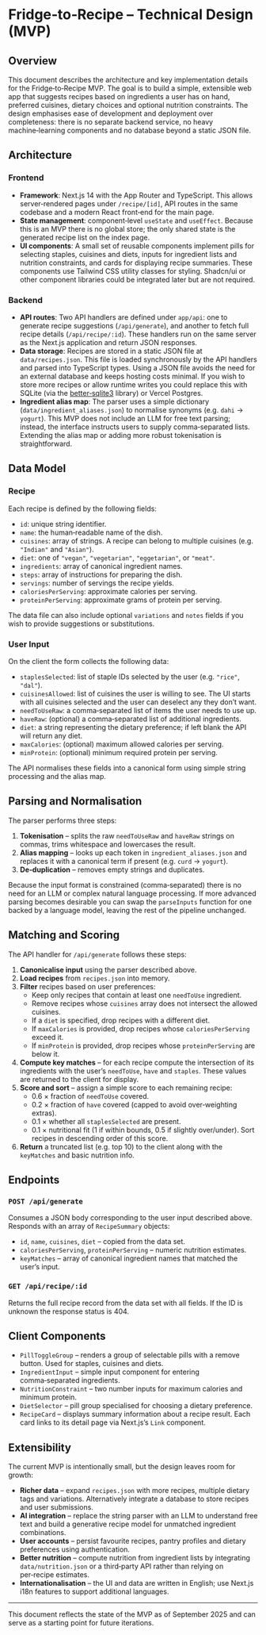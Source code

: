 # Fridge‑to‑Recipe – Technical Design (MVP)

## Overview

This document describes the architecture and key implementation details for the
Fridge‑to‑Recipe MVP.  The goal is to build a simple, extensible web app that
suggests recipes based on ingredients a user has on hand, preferred cuisines, dietary
choices and optional nutrition constraints.  The design emphasises ease of development
and deployment over completeness: there is no separate backend service, no heavy
machine‑learning components and no database beyond a static JSON file.

## Architecture

### Frontend

* **Framework**: Next.js 14 with the App Router and TypeScript.  This allows
  server‑rendered pages under `/recipe/[id]`, API routes in the same codebase and a
  modern React front‑end for the main page.
* **State management**: component‑level `useState` and `useEffect`.  Because this is an
  MVP there is no global store; the only shared state is the generated recipe list on
  the index page.
* **UI components**: A small set of reusable components implement pills for
  selecting staples, cuisines and diets, inputs for ingredient lists and nutrition
  constraints, and cards for displaying recipe summaries.  These components use
  Tailwind CSS utility classes for styling.  Shadcn/ui or other component libraries
  could be integrated later but are not required.

### Backend

* **API routes**: Two API handlers are defined under `app/api`: one to generate
  recipe suggestions (`/api/generate`), and another to fetch full recipe details
  (`/api/recipe/:id`).  These handlers run on the same server as the Next.js
  application and return JSON responses.
* **Data storage**: Recipes are stored in a static JSON file at `data/recipes.json`.
  This file is loaded synchronously by the API handlers and parsed into TypeScript
  types.  Using a JSON file avoids the need for an external database and keeps
  hosting costs minimal.  If you wish to store more recipes or allow runtime writes
  you could replace this with SQLite (via the [better‑sqlite3](https://github.com/WiseLibs/better-sqlite3)
  library) or Vercel Postgres.
* **Ingredient alias map**: The parser uses a simple dictionary (`data/ingredient_aliases.json`)
  to normalise synonyms (e.g. `dahi` → `yogurt`).  This MVP does not include an LLM
  for free text parsing; instead, the interface instructs users to supply
  comma‑separated lists.  Extending the alias map or adding more robust tokenisation
  is straightforward.

## Data Model

### Recipe

Each recipe is defined by the following fields:

* `id`: unique string identifier.
* `name`: the human‑readable name of the dish.
* `cuisines`: array of strings.  A recipe can belong to multiple cuisines (e.g.
  `"Indian"` and `"Asian"`).
* `diet`: one of `"vegan"`, `"vegetarian"`, `"eggetarian"`, or `"meat"`.
* `ingredients`: array of canonical ingredient names.
* `steps`: array of instructions for preparing the dish.
* `servings`: number of servings the recipe yields.
* `caloriesPerServing`: approximate calories per serving.
* `proteinPerServing`: approximate grams of protein per serving.

The data file can also include optional `variations` and `notes` fields if you wish
to provide suggestions or substitutions.

### User Input

On the client the form collects the following data:

* `staplesSelected`: list of staple IDs selected by the user (e.g. `"rice"`, `"dal"`).
* `cuisinesAllowed`: list of cuisines the user is willing to see.  The UI starts
  with all cuisines selected and the user can deselect any they don’t want.
* `needToUseRaw`: a comma‑separated list of items the user needs to use up.
* `haveRaw`: (optional) a comma‑separated list of additional ingredients.
* `diet`: a string representing the dietary preference; if left blank the API will
  return any diet.
* `maxCalories`: (optional) maximum allowed calories per serving.
* `minProtein`: (optional) minimum required protein per serving.

The API normalises these fields into a canonical form using simple string
processing and the alias map.

## Parsing and Normalisation

The parser performs three steps:

1. **Tokenisation** – splits the raw `needToUseRaw` and `haveRaw` strings on commas,
   trims whitespace and lowercases the result.
2. **Alias mapping** – looks up each token in `ingredient_aliases.json` and
   replaces it with a canonical term if present (e.g. `curd` → `yogurt`).
3. **De‑duplication** – removes empty strings and duplicates.

Because the input format is constrained (comma‑separated) there is no need for an
LLM or complex natural language processing.  If more advanced parsing becomes
desirable you can swap the `parseInputs` function for one backed by a language
model, leaving the rest of the pipeline unchanged.

## Matching and Scoring

The API handler for `/api/generate` follows these steps:

1. **Canonicalise input** using the parser described above.
2. **Load recipes** from `recipes.json` into memory.
3. **Filter** recipes based on user preferences:
   * Keep only recipes that contain at least one `needToUse` ingredient.
   * Remove recipes whose `cuisines` array does not intersect the allowed cuisines.
   * If a `diet` is specified, drop recipes with a different diet.
   * If `maxCalories` is provided, drop recipes whose `caloriesPerServing` exceed it.
   * If `minProtein` is provided, drop recipes whose `proteinPerServing` are below it.
4. **Compute key matches** – for each recipe compute the intersection of its
   ingredients with the user’s `needToUse`, `have` and `staples`.  These values are
   returned to the client for display.
5. **Score and sort** – assign a simple score to each remaining recipe:
   * 0.6 × fraction of `needToUse` covered.
   * 0.2 × fraction of `have` covered (capped to avoid over‑weighting extras).
   * 0.1 × whether all `staplesSelected` are present.
   * 0.1 × nutritional fit (1 if within bounds, 0.5 if slightly over/under).
   Sort recipes in descending order of this score.
6. **Return** a truncated list (e.g. top 10) to the client along with the
   `keyMatches` and basic nutrition info.

## Endpoints

### `POST /api/generate`

Consumes a JSON body corresponding to the user input described above.  Responds with
an array of `RecipeSummary` objects:

* `id`, `name`, `cuisines`, `diet` – copied from the data set.
* `caloriesPerServing`, `proteinPerServing` – numeric nutrition estimates.
* `keyMatches` – array of canonical ingredient names that matched the user’s input.

### `GET /api/recipe/:id`

Returns the full recipe record from the data set with all fields.  If the ID is
unknown the response status is 404.

## Client Components

* `PillToggleGroup` – renders a group of selectable pills with a remove button.
  Used for staples, cuisines and diets.
* `IngredientInput` – simple input component for entering comma‑separated
  ingredients.
* `NutritionConstraint` – two number inputs for maximum calories and minimum
  protein.
* `DietSelector` – pill group specialised for choosing a dietary preference.
* `RecipeCard` – displays summary information about a recipe result.  Each card
  links to its detail page via Next.js’s `Link` component.

## Extensibility

The current MVP is intentionally small, but the design leaves room for growth:

* **Richer data** – expand `recipes.json` with more recipes, multiple dietary tags
  and variations.  Alternatively integrate a database to store recipes and user
  submissions.
* **AI integration** – replace the string parser with an LLM to understand free
  text and build a generative recipe model for unmatched ingredient combinations.
* **User accounts** – persist favourite recipes, pantry profiles and dietary
  preferences using authentication.
* **Better nutrition** – compute nutrition from ingredient lists by integrating
  `data/nutrition.json` or a third‑party API rather than relying on per‑recipe
  estimates.
* **Internationalisation** – the UI and data are written in English; use Next.js
  i18n features to support additional languages.

---

This document reflects the state of the MVP as of September 2025 and can serve as
a starting point for future iterations.